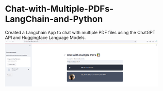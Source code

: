 # Chat-with-Multiple-PDFs-LangChain-and-Python
Created a Langchain App to chat with multiple PDF files using the ChatGPT API and Huggingface Language Models. 
![](docs/Resume_results.png)
